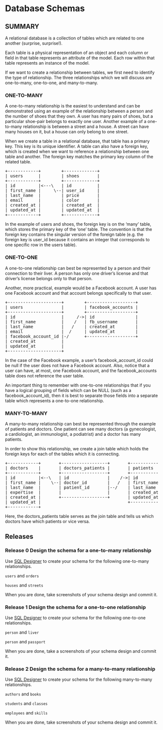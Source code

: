 # Database Schemas

## SUMMARY

A relational database is a collection of tables which are related to one another (surprise, surprise!).

Each table is a physical representation of an object and each column or field in that table represents an attribute of the model.  Each row within that table represents an instance of the model.

If we want to create a relationship between tables, we first need to identify the type of relationship.  The three relationships which we will discuss are one-to-many, one-to-one, and many-to-many. 

### ONE-TO-MANY

A one-to-many relationship is the easiest to understand and can be demonstrated using an example of the relationship between a person and the number of shoes that they own.  A user has many pairs of shoes, but a particular shoe-pair belongs to exactly one user.  Another example of a one-to-many relationship is between a street and a house.  A street can have many houses on it, but a house can only belong to one street.

When we create a table in a relational database, that table has a primary key.  This key is its unique identifier.  A table can also have a foreign key, which is created when we want to reference a relationship between one table and another.  The foreign key matches the primary key column of the related table.  

<pre>
+------------+        +-------------+
| users      |        | shoes       |
+------------+        +-------------+
| id         |&lt;---\   | id          |
| first_name |     \--| user_id     |
| last_name  |        | price       |
| email      |        | color       |
| created_at |        | created_at  |
| updated_at |        | updated_at  |
+------------+        +-------------+
</pre>

In the example of users and shoes, the foreign key is on the ‘many’ table, which stores the primary key of the ‘one’ table.  The convention is that the foreign key contains the singular version of the foreign table (e.g. the foreign key is user_id because it contains an integer that corresponds to one specific row in the users table).

### ONE-TO-ONE

A one-to-one relationship can best be represented by a person and their connection to their liver.  A person has only one driver’s license and that driver’s license belongs only to that person. 

Another, more practical, example would be a Facebook account.  A user has one Facebook account and that account belongs specifically to that user.  

<pre>
+---------------------+        +-------------------+
| users               |        | facebook_accounts |
+---------------------+        +-------------------+
| id                  |     /-&gt;| id                |
| first_name          |    /   | fb_username       |
| last_name           |   /    | created_at        |
| email               |  /     | updated_at        |
| facebook_account_id |-/      +-------------------+
| created_at          |
| updated_at          |
+---------------------+
</pre>

In the case of the Facebook example, a user’s facebook_account_id could be null if the user does not have a Facebook account.  Also, notice that a user can have, at most, one Facebook account, and the facebook_accounts table does not reference the user table. 

An important thing to remember with one-to-one relationships that if you have a logical grouping of fields which can be NULL (such as a facebook_account_id), then it is best to separate those fields into a separate table which represents a one-to-one relationship. 

### MANY-TO-MANY

A many-to-many relationship can best be represented through the example of patients and doctors.  One patient can see many doctors (a gynecologist, a cardiologist, an immunologist, a podiatrist) and a doctor has many patients.  

In order to show this relationship, we create a join table which holds the foreign keys for each of the tables which it is connecting.  

<pre>
+------------+       +------------------+       +--------------+
| doctors    |       | doctors_patients |       | patients     |
+------------+       +------------------+       +--------------+
| id         |&lt;--\   | id               |    /-&gt;| id           |
| first_name |    \--| doctor_id        |   /   | first_name   |
| last_name  |       | patient_id       |--/    | last_name    |
| expertise	 |       |                  |       | created_at   |
| created_at |       +------------------+       | updated_at   |
| updated_at |                                  +--------------+
+------------+                                  
</pre>

Here, the doctors_patients table serves as the join table and tells us which doctors have which patients or vice versa.  


## Releases

### Release 0 Design the schema for a one-to-many relationship

Use [SQL Designer](http://ondras.zarovi.cz/sql/demo/) to create your schema for the following one-to-many relationships.

<code>users</code> and <code>orders</code>

<code>houses</code> and <code>streets</code>

When you are done, take screenshots of your schema design and commit it. 

### Release 1 Design the schema for a one-to-one relationship

Use [SQL Designer](http://ondras.zarovi.cz/sql/demo/) to create your schema for the following one-to-one relationships.

<code>person</code> and <code>liver</code>

<code>person</code> and <code>passport</code>

When you are done, take a screenshots of your schema design and commit it. 

### Release 2 Design the schema for a many-to-many relationship

Use [SQL Designer](http://ondras.zarovi.cz/sql/demo/) to create your schema for the following many-to-many relationships.

<code>authors</code> and <code>books</code>

<code>students</code> and <code>classes</code>

<code>employees</code> and <code>skills</code>

When you are done, take screenshots of your schema design and commit it. 





